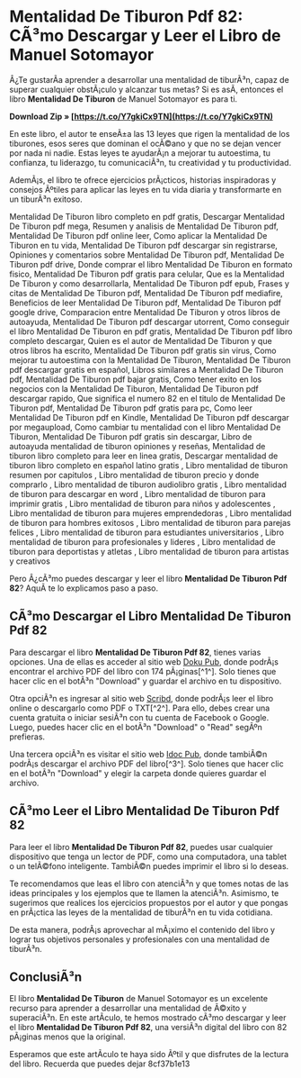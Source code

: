 
 
# Mentalidad De Tiburon Pdf 82: CÃ³mo Descargar y Leer el Libro de Manuel Sotomayor
  
Â¿Te gustarÃ­a aprender a desarrollar una mentalidad de tiburÃ³n, capaz de superar cualquier obstÃ¡culo y alcanzar tus metas? Si es asÃ­, entonces el libro **Mentalidad De Tiburon** de Manuel Sotomayor es para ti.
 
**Download Zip » [https://t.co/Y7gkiCx9TN](https://t.co/Y7gkiCx9TN)**


  
En este libro, el autor te enseÃ±a las 13 leyes que rigen la mentalidad de los tiburones, esos seres que dominan el ocÃ©ano y que no se dejan vencer por nada ni nadie. Estas leyes te ayudarÃ¡n a mejorar tu autoestima, tu confianza, tu liderazgo, tu comunicaciÃ³n, tu creatividad y tu productividad.
  
AdemÃ¡s, el libro te ofrece ejercicios prÃ¡cticos, historias inspiradoras y consejos Ãºtiles para aplicar las leyes en tu vida diaria y transformarte en un tiburÃ³n exitoso.
 
Mentalidad De Tiburon libro completo en pdf gratis,  Descargar Mentalidad De Tiburon pdf mega,  Resumen y analisis de Mentalidad De Tiburon pdf,  Mentalidad De Tiburon pdf online leer,  Como aplicar la Mentalidad De Tiburon en tu vida,  Mentalidad De Tiburon pdf descargar sin registrarse,  Opiniones y comentarios sobre Mentalidad De Tiburon pdf,  Mentalidad De Tiburon pdf drive,  Donde comprar el libro Mentalidad De Tiburon en formato fisico,  Mentalidad De Tiburon pdf gratis para celular,  Que es la Mentalidad De Tiburon y como desarrollarla,  Mentalidad De Tiburon pdf epub,  Frases y citas de Mentalidad De Tiburon pdf,  Mentalidad De Tiburon pdf mediafire,  Beneficios de leer Mentalidad De Tiburon pdf,  Mentalidad De Tiburon pdf google drive,  Comparacion entre Mentalidad De Tiburon y otros libros de autoayuda,  Mentalidad De Tiburon pdf descargar utorrent,  Como conseguir el libro Mentalidad De Tiburon en pdf gratis,  Mentalidad De Tiburon pdf libro completo descargar,  Quien es el autor de Mentalidad De Tiburon y que otros libros ha escrito,  Mentalidad De Tiburon pdf gratis sin virus,  Como mejorar tu autoestima con la Mentalidad De Tiburon,  Mentalidad De Tiburon pdf descargar gratis en español,  Libros similares a Mentalidad De Tiburon pdf,  Mentalidad De Tiburon pdf bajar gratis,  Como tener exito en los negocios con la Mentalidad De Tiburon,  Mentalidad De Tiburon pdf descargar rapido,  Que significa el numero 82 en el titulo de Mentalidad De Tiburon pdf,  Mentalidad De Tiburon pdf gratis para pc,  Como leer Mentalidad De Tiburon pdf en Kindle,  Mentalidad De Tiburon pdf descargar por megaupload,  Como cambiar tu mentalidad con el libro Mentalidad De Tiburon,  Mentalidad De Tiburon pdf gratis sin descargar,  Libro de autoayuda mentalidad de tiburon opiniones y reseñas,  Mentalidad de tiburon libro completo para leer en linea gratis,  Descargar mentalidad de tiburon libro completo en español latino gratis ,  Libro mentalidad de tiburon resumen por capitulos ,  Libro mentalidad de tiburon precio y donde comprarlo ,  Libro mentalidad de tiburon audiolibro gratis ,  Libro mentalidad de tiburon para descargar en word ,  Libro mentalidad de tiburon para imprimir gratis ,  Libro mentalidad de tiburon para niños y adolescentes ,  Libro mentalidad de tiburon para mujeres emprendedoras ,  Libro mentalidad de tiburon para hombres exitosos ,  Libro mentalidad de tiburon para parejas felices ,  Libro mentalidad de tiburon para estudiantes universitarios ,  Libro mentalidad de tiburon para profesionales y lideres ,  Libro mentalidad de tiburon para deportistas y atletas ,  Libro mentalidad de tiburon para artistas y creativos
  
Pero Â¿cÃ³mo puedes descargar y leer el libro **Mentalidad De Tiburon Pdf 82**? AquÃ­ te lo explicamos paso a paso.
  
## CÃ³mo Descargar el Libro Mentalidad De Tiburon Pdf 82
  
Para descargar el libro **Mentalidad De Tiburon Pdf 82**, tienes varias opciones. Una de ellas es acceder al sitio web [Doku Pub](https://doku.pub/documents/doku.pub-8lyrz8zop40d), donde podrÃ¡s encontrar el archivo PDF del libro con 174 pÃ¡ginas[^1^]. Solo tienes que hacer clic en el botÃ³n "Download" y guardar el archivo en tu dispositivo.
  
Otra opciÃ³n es ingresar al sitio web [Scribd](https://www.scribd.com/document/475618603/Mentalidad-de-Tiburon-pdf), donde podrÃ¡s leer el libro online o descargarlo como PDF o TXT[^2^]. Para ello, debes crear una cuenta gratuita o iniciar sesiÃ³n con tu cuenta de Facebook o Google. Luego, puedes hacer clic en el botÃ³n "Download" o "Read" segÃºn prefieras.
  
Una tercera opciÃ³n es visitar el sitio web [Idoc Pub](https://idoc.pub/download/manuel-sotomayor-mentalidad-de-tiburonpdf-pnx1kykqpelv), donde tambiÃ©n podrÃ¡s descargar el archivo PDF del libro[^3^]. Solo tienes que hacer clic en el botÃ³n "Download" y elegir la carpeta donde quieres guardar el archivo.
  
## CÃ³mo Leer el Libro Mentalidad De Tiburon Pdf 82
  
Para leer el libro **Mentalidad De Tiburon Pdf 82**, puedes usar cualquier dispositivo que tenga un lector de PDF, como una computadora, una tablet o un telÃ©fono inteligente. TambiÃ©n puedes imprimir el libro si lo deseas.
  
Te recomendamos que leas el libro con atenciÃ³n y que tomes notas de las ideas principales y los ejemplos que te llamen la atenciÃ³n. Asimismo, te sugerimos que realices los ejercicios propuestos por el autor y que pongas en prÃ¡ctica las leyes de la mentalidad de tiburÃ³n en tu vida cotidiana.
  
De esta manera, podrÃ¡s aprovechar al mÃ¡ximo el contenido del libro y lograr tus objetivos personales y profesionales con una mentalidad de tiburÃ³n.
  
## ConclusiÃ³n
  
El libro **Mentalidad De Tiburon** de Manuel Sotomayor es un excelente recurso para aprender a desarrollar una mentalidad de Ã©xito y superaciÃ³n. En este artÃ­culo, te hemos mostrado cÃ³mo descargar y leer el libro **Mentalidad De Tiburon Pdf 82**, una versiÃ³n digital del libro con 82 pÃ¡ginas menos que la original.
  
Esperamos que este artÃ­culo te haya sido Ãºtil y que disfrutes de la lectura del libro. Recuerda que puedes dejar
 8cf37b1e13
 
